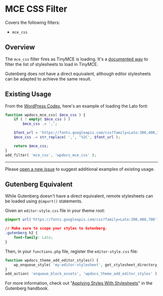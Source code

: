# MCE CSS Filter

Covers the following filters:

* `mce_css`

## Overview

The `mce_css` filter fires as TinyMCE is loading. It's a [documented way](https://codex.wordpress.org/Plugin_API/Filter_Reference/mce_css) to filter the list of stylesheets to load in TinyMCE.

Gutenberg does not have a direct equivalent, although editor stylesheets can be adapted to achieve the same result.

## Existing Usage

From the [WordPress Codex](https://codex.wordpress.org/Plugin_API/Filter_Reference/mce_css), here's an example of loading the Lato font:

```php
function wpdocs_mce_css( $mce_css ) {
	if ( ! empty( $mce_css ) )
		$mce_css .= ',';

	$font_url = 'https://fonts.googleapis.com/css?family=Lato:300,400,700';
	$mce_css .= str_replace( ',', '%2C', $font_url );

	return $mce_css;
}
add_filter( 'mce_css', 'wpdocs_mce_css' );
```

---

Please [open a new issue](https://github.com/danielbachhuber/gutenberg-migration-guide/issues) to suggest additional examples of existing usage.

## Gutenberg Equivalent

While Gutenberg doesn't have a direct equivalent, remote stylesheets can be loaded using `@import()` statements.

Given an `editor-style.css` file in your theme root:

```css
@import url('https://fonts.googleapis.com/css?family=Lato:300,400,700');

// Make sure to scope your styles to Gutenberg.
.gutenberg h2 {
	font-family: Lato;
}
```

Then, in your `functions.php` file, register the `editor-style.css` file:

```php
function wpdocs_theme_add_editor_styles() {
	wp_enqueue_style( 'my-editor-stylesheet', get_stylesheet_directory_uri() . '/editor-style.css' );
}
add_action( 'enqueue_block_assets', 'wpdocs_theme_add_editor_styles' );
```

For more information, check out "[Applying Styles With Stylesheets](https://wordpress.org/gutenberg/handbook/blocks/applying-styles-with-stylesheets/)" in the Gutenberg handbook.
